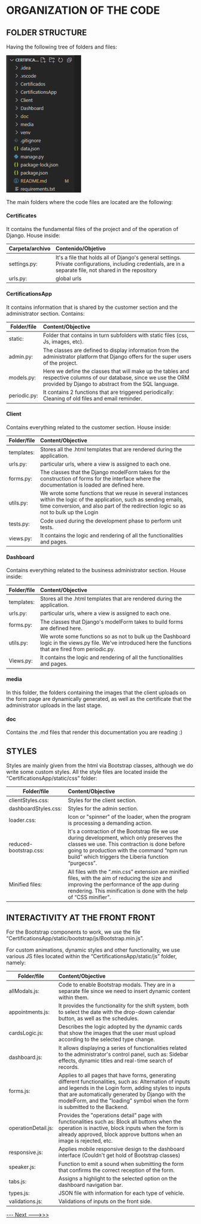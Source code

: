 # ORGANIZATION OF THE CODE

## FOLDER STRUCTURE

Having the following tree of folders and files:

<img src="https://github.com/MrHolmes19/certification-system/blob/main/doc/screenshots/carpeta-codigo.png?raw=true" width="200">

The main folders where the code files are located are the following:


#### Certificates

It contains the fundamental files of the project and of the operation of Django. House inside:

| Carpeta/archivo  | Contenido/Objetivo |
| ------------- | :------------- |
| settings.py:  | It's a file that holds all of Django's general settings. Private configurations, including credentials, are in a separate file, not shared in the repository |
| urls.py:  | global urls |


#### CertificationsApp

It contains information that is shared by the customer section and the administrator section. Contains:

| Folder/file | Content/Objective |
| ------------- | :------------- |
| static: | Folder that contains in turn subfolders with static files (css, Js, images, etc). |
| admin.py: | The classes are defined to display information from the administrator platform that Django offers for the super users of the project. |
| models.py: | Here we define the classes that will make up the tables and respective columns of our database, since we use the ORM provided by Django to abstract from the SQL language. |
| periodic.py: | It contains 2 functions that are triggered periodically: Cleaning of old files and email reminder. |
 

#### Client

Contains everything related to the customer section. House inside:

| Folder/file | Content/Objective |
| ------------- | :------------- |
| templates: | Stores all the .html templates that are rendered during the application. |
| urls.py: | particular urls, where a view is assigned to each one. |
| forms.py: | The classes that the Django modelForm takes for the construction of forms for the interface where the documentation is loaded are defined here. |
| utils.py: | We wrote some functions that we reuse in several instances within the logic of the application, such as sending emails, time conversion, and also part of the redirection logic so as not to bulk up the Login |
| tests.py: | Code used during the development phase to perform unit tests. |
| views.py: | It contains the logic and rendering of all the functionalities and pages. |


#### Dashboard

Contains everything related to the business administrator section. House inside:

| Folder/file | Content/Objective |
| ------------- | :------------- |
| templates: | Stores all the .html templates that are rendered during the application. |
| urls.py: | particular urls, where a view is assigned to each one. |
| forms.py: | The classes that Django's modelForm takes to build forms are defined here. |
| utils.py: | We wrote some functions so as not to bulk up the Dashboard logic in the views.py file. We've introduced here the functions that are fired from periodic.py. |
| Views.py: | It contains the logic and rendering of all the functionalities and pages. |


#### media

In this folder, the folders containing the images that the client uploads on the form page are dynamically generated, as well as the certificate that the administrator uploads in the last stage.

#### doc

Contains the .md files that render this documentation you are reading :)


## STYLES

Styles are mainly given from the html via Bootstrap classes, although we do write some custom styles. All the style files are located inside the “CertificationsApp/static/css” folder:

| Folder/file | Content/Objective |
| ------------- | :------------- |
| clientStyles.css: | Styles for the client section. |
| dashboardStyles.css: | Styles for the admin section. |
| loader.css: | Icon or "spinner" of the loader, when the program is processing a demanding action. |
| reduced-bootstrap.css: | It's a contraction of the Bootstrap file we use during development, which only preserves the classes we use. This contraction is done before going to production with the command “npm run build” which triggers the Liberia function “purgecss”. |
| Minified files: | All files with the “.min.css” extension are minified files, with the aim of reducing the size and improving the performance of the app during rendering. This minification is done with the help of “CSS minifier”. |


## INTERACTIVITY AT THE FRONT FRONT

For the Bootstrap components to work, we use the file “CertificationsApp/static/bootstrap/js/Bootstrap.min.js”.

For custom animations, dynamic styles and other functionality, we use various JS files located within the “CertificationsApp/static/js” folder, namely:

| Folder/file | Content/Objective |
| ------------- | :------------- |
| allModals.js: | Code to enable Bootstrap modals. They are in a separate file since we need to insert dynamic content within them. |
| appointments.js: | It provides the functionality for the shift system, both to select the date with the drop-down calendar button, as well as the schedules. |
| cardsLogic.js: | Describes the logic adopted by the dynamic cards that show the images that the user must upload according to the selected type change. |
| dashboard.js: | It allows displaying a series of functionalities related to the administrator's control panel, such as: Sidebar effects, dynamic titles and real-time search of records. |
| forms.js: | Applies to all pages that have forms, generating different functionalities, such as: Alternation of inputs and legends in the Login form, adding styles to inputs that are automatically generated by Django with the modelForm, and the "loading" symbol when the form is submitted to the Backend. |
| operationDetail.js: | Provides the "operations detail" page with functionalities such as: Block all buttons when the operation is inactive, block inputs when the form is already approved, block approve buttons when an image is rejected, etc. |
| responsive.js: | Applies mobile responsive design to the dashboard interface (Couldn't get hold of Bootstrap classes) |
| speaker.js: | Function to emit a sound when submitting the form that confirms the correct reception of the form.|
| tabs.js: | Assigns a highlight to the selected option on the dashboard navigation bar. |
| types.js: | JSON file with information for each type of vehicle. |
| validations.js: | Validations of inputs on the front side. |


[--- Next --->>>](testing.md#TESTING)
